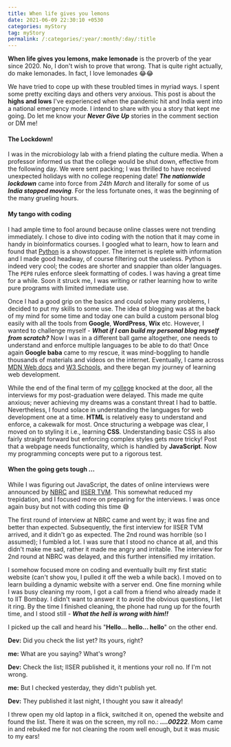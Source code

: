 ```yaml
---
title: When life gives you lemons
date: 2021-06-09 22:30:10 +0530
categories: myStory
tag: myStory
permalink: /:categories/:year/:month/:day/:title
---
```


**When life gives you lemons, make lemonade** is the proverb of the year since 2020. No, I don't wish to prove that wrong. That is quite right actually, do make lemonades. In fact, I love lemonades 😂😂

We have tried to cope up with these troubled times in myriad ways. I spent some pretty exciting days and others very anxious. This post is about the **highs and lows** I've experienced when the pandemic hit and India went into a national emergency mode. I intend to share with you a story that kept me going. Do let me know your ***Never Give Up*** stories in the comment section or DM me!

#### The Lockdown!

I was in the microbiology lab with a friend plating the culture media. When a professor informed us that the college would be shut down, effective from the following day. We were sent packing; I was thrilled to have received unexpected holidays with no college reopening date! ***The nationwide lockdown*** came into force from *24th March* and literally for some of us ***India stopped moving***. For the less fortunate ones, it was the beginning of the many grueling hours.

#### My tango with coding

I had ample time to fool around because online classes were not trending immediately. I chose to dive into coding with the notion that it may come in handy in bioinformatics courses. I googled what to learn, how to learn and found that [Python][anaconda] is a showstopper. The internet is replete with information and I made good headway, of course filtering out the useless. Python is indeed very cool; the codes are shorter and snappier than older languages. The `PEP8` rules enforce sleek formatting of codes. I was having a great time for a while.  Soon it struck me, I was writing or rather learning how to write pure programs with limited immediate use.

Once I had a good grip on the basics and could solve many problems, I decided to put my skills to some use. The idea of blogging was at the back of my mind for some time and today one can build a custom personal blog easily with all the tools from **Google**, **WordPress**, **Wix** etc. However, I wanted to challenge myself - ***What if I can build my personal blog myself from scratch?*** Now I was in a different ball game altogether, one needs to understand and enforce multiple languages to be able to do that! Once again **Google baba** came to my rescue, it was mind-boggling to handle thousands of materials and videos on the internet. Eventually, I came across [MDN Web docs][mdn] and [W3 Schools][w3school], and there began my journey of learning web development.

While the end of the final term of my [college][rkmv] knocked at the door, all the interviews for my post-graduation were delayed. This made me quite anxious; never achieving my dreams was a constant threat I had to battle. Nevertheless, I found solace in understanding the languages for web development one at a time. **HTML** is relatively easy to understand and enforce, a cakewalk for most. Once structuring a webpage was clear, I moved on to styling it i.e., learning **CSS**. Understanding basic CSS is also fairly straight forward but enforcing complex styles gets more tricky! Post that a webpage needs functionality, which is handled by **JavaScript**. Now my programming concepts were put to a rigorous test.

#### When the going gets tough ...

While I was figuring out JavaScript, the dates of online interviews were announced by [NBRC][nbrc] and [IISER TVM][iisertvm]. This somewhat reduced my trepidation, and I focused more on preparing for the interviews. I was once again busy but not with coding this time 😅

The first round of interview at NBRC came and went by; it was fine and better than expected. Subsequently, the first interview for IISER TVM arrived, and it didn't go as expected. The 2nd round was horrible (so I assumed); I fumbled a lot. I was sure that I stood no chance at all, and this didn't make me sad, rather it made me angry and irritable. The interview for 2nd round at NBRC was delayed, and this further intensified my irritation.

I somehow focused more on coding and eventually built my first static website (can't show you, I pulled it off the web a while back). I moved on to learn building a dynamic website with a server end. One fine morning while I was busy cleaning my room, I got a call from a friend who already made it to IIT Bombay. I didn't want to answer it to avoid the obvious questions, I let it ring. By the time I finished cleaning, the phone had rung up for the fourth time, and I stood still - ***What the hell is wrong with him!!***

I picked up the call and heard his "**Hello... hello... hello**" on the other end.

**Dev:** Did you check the list yet? Its yours, right?

**me:** What are you saying? What's wrong?

**Dev:** Check the list; IISER published it, it mentions your roll no. If I'm not wrong.

**me:** But I checked yesterday, they didn't publish yet.

**Dev:** They published it last night, I thought you saw it already!

I threw open my old laptop in a flick, switched it on, opened the website and found the list. There it was on the screen, my roll no.: ***....00222***. Mom came in and rebuked me for not cleaning the room well enough, but it was music to my ears!

[anaconda]: https://www.anaconda.com/
[mdn]: https://developer.mozilla.org/en-US/
[w3school]: https://www.w3schools.com/
[rkmv]: http://vidyamandira.ac.in/
[nbrc]: http://www.nbrc.ac.in/newweb/
[iisertvm]: https://www.iisertvm.ac.in/
